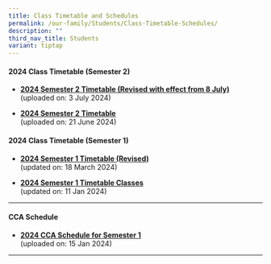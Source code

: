 ```yaml
---
title: Class Timetable and Schedules
permalink: /our-family/Students/Class-Timetable-Schedules/
description: ""
third_nav_title: Students
variant: tiptap
---
```

<h4><strong>2024 Class Timetable (Semester 2)</strong></h4>
<ul data-tight="true" class="tight">
<li>
<p><strong><a href="/files/Students/Class Timetable Schedules/2024_Semester_2_Revised_Timetable___Classes.pdf" rel="noopener noreferrer nofollow" target="_blank">2024 Semester 2 Timetable (Revised with effect from 8 July)</a></strong>
<br>(uploaded on: 3 July 2024)</p>
<p></p>
</li>
<li>
<p><strong><a href="/files/Students/Class%20Timetable%20Schedules/2024_Sem_2_Timetable___Classes.pdf" rel="noopener noreferrer nofollow" target="_blank">2024 Semester 2 Timetable</a></strong>
<br>(uploaded on: 21 June 2024)
<br>
</p>
</li>
</ul>
<h4><strong>2024 Class Timetable (Semester 1)</strong></h4>
<ul data-tight="true" class="tight">
<li>
<p><strong><a href="/files/Students/Class%20Timetable%20Schedules/2024_Sem_1_Timetable___Classes__Revised___18_Mar_2024_.pdf" rel="noopener noreferrer nofollow" target="_blank">2024 Semester 1 Timetable (Revised)</a></strong>
<br>(updated on: 18 March 2024)
<br>
</p>
</li>
<li>
<p><strong><a href="/files/Students/Class%20Timetable%20Schedules/2024_Sem_1_Timetable___Classes__Revised___11_Jan_2024_.pdf" rel="noopener noreferrer nofollow" target="_blank">2024 Semester 1 Timetable Classes</a></strong>
<br>(updated on: 11 Jan 2024)
<br>
</p>
</li>
</ul>
<hr>
<h4><strong>CCA Schedule</strong></h4>
<ul data-tight="true" class="tight">
<li>
<p><strong><a href="/files/Students/Class%20Timetable%20Schedules/2024_cca_schedule____sem_1__final_.pdf" rel="noopener noreferrer nofollow" target="_blank">2024 CCA Schedule for Semester 1</a></strong>
<br>(uploaded on: 15 Jan 2024)
<br>
</p>
</li>
</ul>
<hr>
<p></p>